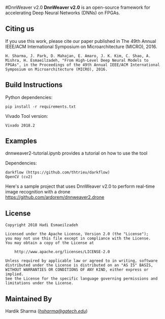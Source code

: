 #DnnWeaver v2.0
**DnnWeaver v2.0** is an open-source framework for accelerating Deep Neural Networks (DNNs) on FPGAs.

## Citing us
If you use this work, please cite our paper published in The 49th Annual IEEE/ACM International Symposium on Microarchitecture (MICRO), 2016.

```
H. Sharma, J. Park, D. Mahajan, E. Amaro, J. K. Kim, C. Shao, A. Mishra, H. Esmaeilzadeh, "From High-Level Deep Neural Models to FPGAs", in the Proceedings of the 49th Annual IEEE/ACM International Symposium on Microarchitecture (MICRO), 2016.
```

## Build Instructions

Python dependencies:
```
pip install -r requirements.txt
```

Vivado Tool version:
```
Vivado 2018.2
```

## Examples
dnnweaver2-tutorial.ipynb provides a tutorial on how to use the tool

Dependencies:
```
darkflow (https://github.com/thtrieu/darkflow)
OpenCV (cv2)
```

Here's a sample project that uses DnnWeaver v2.0 to perform real-time image recognition with a drone
https://github.com/ardorem/dnnweaver2.drone


## License

```
Copyright 2018 Hadi Esmaeilzadeh

Licensed under the Apache License, Version 2.0 (the "License");
you may not use this file except in compliance with the License.
You may obtain a copy of the License at

    http://www.apache.org/licenses/LICENSE-2.0

Unless required by applicable law or agreed to in writing, software
distributed under the License is distributed on an "AS IS" BASIS,
WITHOUT WARRANTIES OR CONDITIONS OF ANY KIND, either express or implied.
See the License for the specific language governing permissions and
limitations under the License.
```

## Maintained By
Hardik Sharma (*hsharma@gatech.edu*)
